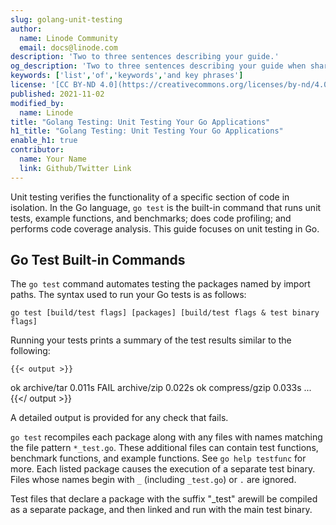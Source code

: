```yaml
---
slug: golang-unit-testing
author:
  name: Linode Community
  email: docs@linode.com
description: 'Two to three sentences describing your guide.'
og_description: 'Two to three sentences describing your guide when shared on social media.'
keywords: ['list','of','keywords','and key phrases']
license: '[CC BY-ND 4.0](https://creativecommons.org/licenses/by-nd/4.0)'
published: 2021-11-02
modified_by:
  name: Linode
title: "Golang Testing: Unit Testing Your Go Applications"
h1_title: "Golang Testing: Unit Testing Your Go Applications"
enable_h1: true
contributor:
  name: Your Name
  link: Github/Twitter Link
---
```


Unit testing verifies the functionality of a specific section of code in isolation. In the Go language, `go test` is the built-in command that runs unit tests, example functions, and benchmarks; does code profiling; and performs code coverage analysis. This guide focuses on unit testing in Go.

## Go Test Built-in Commands

The `go test` command automates testing the packages named by import paths. The syntax used to run your Go tests is as follows:

    go test [build/test flags] [packages] [build/test flags & test binary flags]

Running your tests prints a summary of the test results similar to the following:

    {{< output >}}
ok   archive/tar   0.011s
FAIL archive/zip   0.022s
ok   compress/gzip 0.033s
...
    {{</ output >}}

A detailed output is provided for any check that fails.

`go test` recompiles each package along with any files with names matching the file pattern `*_test.go`. These additional files can contain test functions, benchmark functions, and example functions. See `go help testfunc` for more. Each listed package causes the execution of a separate test binary. Files whose names begin with `_` (including `_test.go`) or `.` are ignored.

Test files that declare a package with the suffix "_test" arewill be compiled as a separate package, and then linked and run with the main test binary.